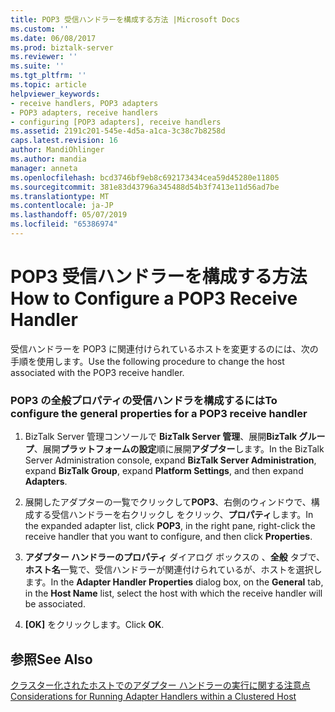 ```yaml
---
title: POP3 受信ハンドラーを構成する方法 |Microsoft Docs
ms.custom: ''
ms.date: 06/08/2017
ms.prod: biztalk-server
ms.reviewer: ''
ms.suite: ''
ms.tgt_pltfrm: ''
ms.topic: article
helpviewer_keywords:
- receive handlers, POP3 adapters
- POP3 adapters, receive handlers
- configuring [POP3 adapters], receive handlers
ms.assetid: 2191c201-545e-4d5a-a1ca-3c38c7b8258d
caps.latest.revision: 16
author: MandiOhlinger
ms.author: mandia
manager: anneta
ms.openlocfilehash: bcd3746bf9eb8c692173434cea59d45280e11805
ms.sourcegitcommit: 381e83d43796a345488d54b3f7413e11d56ad7be
ms.translationtype: MT
ms.contentlocale: ja-JP
ms.lasthandoff: 05/07/2019
ms.locfileid: "65386974"
---
```

# <a name="how-to-configure-a-pop3-receive-handler"></a><span data-ttu-id="fe60d-102">POP3 受信ハンドラーを構成する方法</span><span class="sxs-lookup"><span data-stu-id="fe60d-102">How to Configure a POP3 Receive Handler</span></span>
<span data-ttu-id="fe60d-103">受信ハンドラーを POP3 に関連付けられているホストを変更するのには、次の手順を使用します。</span><span class="sxs-lookup"><span data-stu-id="fe60d-103">Use the following procedure to change the host associated with the POP3 receive handler.</span></span>  
  
### <a name="to-configure-the-general-properties-for-a-pop3-receive-handler"></a><span data-ttu-id="fe60d-104">POP3 の全般プロパティの受信ハンドラを構成するには</span><span class="sxs-lookup"><span data-stu-id="fe60d-104">To configure the general properties for a POP3 receive handler</span></span>  
  
1.  <span data-ttu-id="fe60d-105">BizTalk Server 管理コンソールで  **BizTalk Server 管理**、展開**BizTalk グループ**、展開**プラットフォームの設定**順に展開**アダプター**します。</span><span class="sxs-lookup"><span data-stu-id="fe60d-105">In the BizTalk Server Administration console, expand **BizTalk Server Administration**, expand **BizTalk Group**, expand **Platform Settings**, and then expand **Adapters**.</span></span>  
  
2.  <span data-ttu-id="fe60d-106">展開したアダプターの一覧でクリックして**POP3**、右側のウィンドウで、構成する受信ハンドラーを右クリックし をクリック、**プロパティ**します。</span><span class="sxs-lookup"><span data-stu-id="fe60d-106">In the expanded adapter list, click **POP3**, in the right pane, right-click the receive handler that you want to configure, and then click **Properties**.</span></span>  
  
3.  <span data-ttu-id="fe60d-107">**アダプター ハンドラーのプロパティ** ダイアログ ボックスの 、**全般** タブで、**ホスト名**一覧で、受信ハンドラーが関連付けられているが、ホストを選択します。</span><span class="sxs-lookup"><span data-stu-id="fe60d-107">In the **Adapter Handler Properties** dialog box, on the **General** tab, in the **Host Name** list, select the host with which the receive handler will be associated.</span></span>  
  
4.  <span data-ttu-id="fe60d-108">**[OK]** をクリックします。</span><span class="sxs-lookup"><span data-stu-id="fe60d-108">Click **OK**.</span></span>  
  
## <a name="see-also"></a><span data-ttu-id="fe60d-109">参照</span><span class="sxs-lookup"><span data-stu-id="fe60d-109">See Also</span></span>  
 [<span data-ttu-id="fe60d-110">クラスター化されたホストでのアダプター ハンドラーの実行に関する注意点</span><span class="sxs-lookup"><span data-stu-id="fe60d-110">Considerations for Running Adapter Handlers within a Clustered Host</span></span>](../core/considerations-for-running-adapter-handlers-within-a-clustered-host1.md)